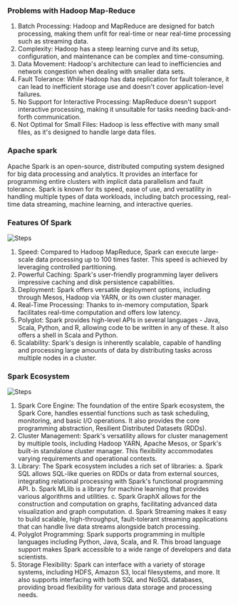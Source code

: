 ### Problems with Hadoop Map-Reduce

1. Batch Processing: Hadoop and MapReduce are designed for batch processing, making them unfit for real-time or near real-time processing such as streaming data.
2. Complexity: Hadoop has a steep learning curve and its setup, configuration, and maintenance can be complex and time-consuming.
3. Data Movement: Hadoop's architecture can lead to inefficiencies and network congestion when dealing with smaller data sets.
4. Fault Tolerance: While Hadoop has data replication for fault tolerance, it can lead to inefficient storage use and doesn't cover application-level failures.
5. No Support for Interactive Processing: MapReduce doesn't support interactive processing, making it unsuitable for tasks needing back-and-forth communication.
6. Not Optimal for Small Files: Hadoop is less effective with many small files, as it's designed to handle large data files.

### Apache spark

Apache Spark is an open-source, distributed computing system designed for big data processing and analytics. It provides an interface for programming entire clusters with implicit data parallelism and fault tolerance. Spark is known for its speed, ease of use, and versatility in handling multiple types of data workloads, including batch processing, real-time data streaming, machine learning, and interactive queries.


### Features Of Spark

![Steps](fos.svg)

1. Speed: Compared to Hadoop MapReduce, Spark can execute large-scale data processing up to 100 times faster. This speed is achieved by leveraging controlled partitioning.
2. Powerful Caching: Spark's user-friendly programming layer delivers impressive caching and disk persistence capabilities.
3. Deployment: Spark offers versatile deployment options, including through Mesos, Hadoop via YARN, or its own cluster manager.
4. Real-Time Processing: Thanks to in-memory computation, Spark facilitates real-time computation and offers low latency.
5. Polyglot: Spark provides high-level APIs in several languages - Java, Scala, Python, and R, allowing code to be written in any of these. It also offers a shell in Scala and Python.
6. Scalability: Spark's design is inherently scalable, capable of handling and processing large amounts of data by distributing tasks across multiple nodes in a cluster.

### Spark Ecosystem

![Steps](sparkeco.svg)

1. Spark Core Engine: The foundation of the entire Spark ecosystem, the Spark Core, handles essential functions such as task scheduling, monitoring, and basic I/O operations. It also provides the core programming abstraction, Resilient Distributed Datasets (RDDs).
2. Cluster Management: Spark's versatility allows for cluster management by multiple tools, including Hadoop YARN, Apache Mesos, or Spark's built-in standalone cluster manager. This flexibility accommodates varying requirements and operational contexts.
3. Library: The Spark ecosystem includes a rich set of libraries:
a. Spark SQL allows SQL-like queries on RDDs or data from external sources, integrating relational processing with Spark's functional programming API.
b. Spark MLlib is a library for machine learning that provides various algorithms and utilities.
c. Spark GraphX allows for the construction and computation on graphs, facilitating advanced data visualization and graph computation.
d. Spark Streaming makes it easy to build scalable, high-throughput, fault-tolerant streaming applications that can handle live data streams alongside batch processing.
4. Polyglot Programming: Spark supports programming in multiple languages including Python, Java, Scala, and R. This broad language support makes Spark accessible to a wide range of developers and data scientists.
5. Storage Flexibility: Spark can interface with a variety of storage systems, including HDFS, Amazon S3, local filesystems, and more. It also supports interfacing with both SQL and NoSQL databases, providing broad flexibility for various data storage and processing needs.
